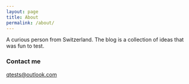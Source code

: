 ```yaml
---
layout: page
title: About
permalink: /about/
---
```


A curious person from Switzerland. The blog is a collection of ideas that was fun to test.


### Contact me

[qtests@outlook.com](mailto:qtests@outlook.com)
